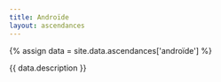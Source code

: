 ```yaml
---
title: Androïde
layout: ascendances
---
```


{% assign data = site.data.ascendances['androïde'] %}

{{ data.description }}